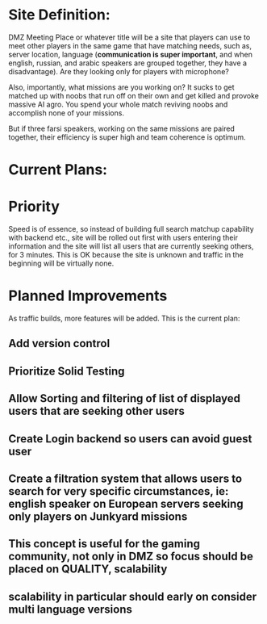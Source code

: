 # **Site Definition:**
DMZ Meeting Place or whatever title will be a site that players can use to meet other players in the same game that have matching needs, such as, server location, language (**communication is super important**, and when english, russian, and arabic speakers are grouped together, they have a disadvantage). Are they looking only for players with microphone?

Also, importantly, what missions are you working on? It sucks to get matched up with noobs that run off on their own and get killed and provoke massive AI agro. You spend your whole match reviving noobs and accomplish none of your missions.

But if three farsi speakers, working on the same missions are paired together, their efficiency is super high and team coherence is optimum.

# **Current Plans:**

# **Priority**
Speed is of essence, so instead of building full search matchup capability with backend etc., site will be rolled out first with users entering their information and the site will list all users that are currently seeking others, for 3 minutes. This is OK because the site is unknown and traffic in the beginning will be virtually none.

# **Planned Improvements**
As traffic builds, more features will be added. This is the current plan:
## Add version control
## **Prioritize Solid Testing**
## Allow Sorting and filtering of list of displayed users that are seeking other users
## Create Login backend so users can avoid guest user 
## Create a filtration system that allows users to search for very specific circumstances, ie: english speaker on European servers seeking only players on Junkyard missions
## This concept is useful for the gaming community, **not only in DMZ** so focus should be placed on **QUALITY,** scalability
 ## scalability in particular should early on consider multi language versions